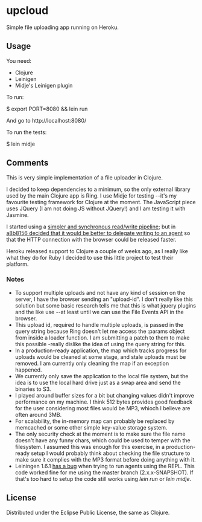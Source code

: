 # upcloud

Simple file uploading app running on Heroku.

## Usage

You need:
- Clojure
- Leinigen
- Midje's Leinigen plugin

To run:

   $ export PORT=8080 && lein run

And go to http://localhost:8080/

To run the tests:

   $ lein midje

## Comments
This is very simple implementation of a file uploader in Clojure.

I decided to keep dependencies to a minimum, so the only external
library used by the main Clojure app is Ring. I use Midje for testing
--it's my favourite testing framework for Clojure at the moment. The
JavaScript piece uses JQuery (I am not doing JS without JQuery!) and I
am testing it with Jasmine.

I started using a [simpler and synchronous read/write
pipeline](https://github.com/pcalcado/UpCloud/blob/26d33a84d17f8241778829071067a4da64cfcbb5/src/upcloud/upload.clj);
but in [a8b8156 decided that it would be better to delegate writing to
an agent](https://github.com/pcalcado/UpCloud/commit/a8b8156a51a520e2e36e24218319636cbcddbd7e)
so that the HTTP connection with the browser could be released faster.

Heroku released support to Clojure a couple of weeks ago, as I really
like what they do for Ruby I decided to use this little project to
test their platform.

### Notes
- To support multiple uploads and not have any kind of session on the
server, I have the browser sending an "upload-id". I don't really like
this solution but some basic research tells me that this is what
jquery plugins and the like use --at least until we can use the File
Events API in the browser. 
- This upload id, required to handle multiple uploads, is passed in the
query string because Ring doesn't let me access the :params object
from inside a loader function. I am submitting a patch to them to make
this possible -really dislike the idea of using the query string for
this.
- In a production-ready application, the map which tracks progress for
uploads would  be cleaned at some stage, and stale uploads must be
removed. I am currently only cleaning the map if an exception happened.
- We currently only save the application to the local file system, but
the idea is to use the local hard drive just as a swap area and send
the binaries to S3.
- I played around buffer sizes for a bit but changing values didn't
improve performance on my machine. I think 512 bytes provides good
feedback for the user considering most files would be MP3, whioch I
believe are often around 3MB.
- For scalability, the in-memory map can probably be replaced by
memcached or some other simple key-value storage system.
- The only security check at the moment is to make sure the file name
doesn't have any funny chars, which could be used to temper with the
filesystem. I assumed this was enough for this exercise, in a
production-ready setup I would probably think about checking the file
structure to make sure it complies with the MP3 format before doing
anything with it.
- Leiningen 1.6.1 [has a
bug](https://github.com/technomancy/leiningen/issues/227) when trying
to run agents using the REPL. This code worked fine for me using the
master branch (2.x.x-SNAPSHOT). If that's too hard to setup the code
still works using _lein run_ or _lein midje_.

## License

Distributed under the Eclipse Public License, the same as Clojure.
